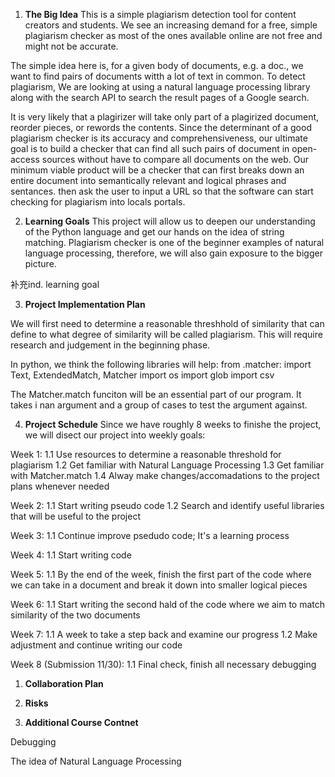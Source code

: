 1. **The Big Idea**
This is a simple plagiarism detection tool for content creators and students. We see an increasing demand for a free, simple plagiarism checker as most of the ones available online are not free and might not be accurate.

The simple idea here is, for a given body of documents, e.g. a doc., we want to find pairs of documents witth a lot of text in common. To detect plagiarism, We are looking at using a natural language processing library along with the search API to search the result pages of a Google search. 

It is very likely that a plagirizer will take only part of a plagirized document, reorder pieces, or rewords the contents.  Since the determinant of a good plagiarism checker is its accuracy and comprehensiveness, our ultimate goal is to build a checker that can find all such pairs of document in open-access sources without have to compare all documents on the web. Our minimum viable product will be a checker that can first breaks down an entire document into semantically relevant and logical phrases and sentances. then ask the user to input a URL so that the software can start checking for plagiarism into locals portals. 

2. **Learning Goals**
This project will allow us to deepen our understanding of the Python language and  get our hands on the idea of string matching. Plagiarism checker is one of the beginner examples of natural language processing, therefore, we will also gain exposure to the bigger picture. 

补充ind. learning goal

3. **Project Implementation Plan**

We will first need to determine a reasonable threshhold of similarity that can define to what degree of similarity will be called plagiarism. This will require research and judgement in the beginning phase.  

In python, we think the following libraries will help: 
from .matcher: import Text, ExtendedMatch, Matcher
import os
import glob
import csv

The Matcher.match funciton will be an essential part of our program. It takes i nan argument and a group of cases to test the argument against. 

4. **Project Schedule**
Since we have roughly 8 weeks to finishe the project, we will disect our project into weekly goals:

Week 1: 
        1.1 Use resources to determine a reasonable threshold for plagiarism
        1.2 Get familiar with Natural Language Processing 
        1.3 Get familiar with Matcher.match 
        1.4 Alway make changes/accomadations to the project plans whenever needed

Week 2:
        1.1 Start writing pseudo code
        1.2 Search and identify useful libraries that will be useful to the project 

Week 3: 
        1.1 Continue improve psedudo code; It's a learning process 

Week 4: 
        1.1 Start writing code

Week 5:
        1.1 By the end of the week, finish the first part of the code where we can take in a document and break it down into smaller logical pieces

Week 6:
        1.1 Start writing the second hald of the code where we aim to match similarity of the two documents

Week 7:
        1.1 A week to take a step back and examine our progress
        1.2 Make adjustment and continue writing our code

Week 8 (Submission 11/30): 
        1.1 Final check, finish all necessary debugging  


1. **Collaboration Plan**


2. **Risks**


3. **Additional Course Contnet**

Debugging 

The idea of Natural Language Processing 

